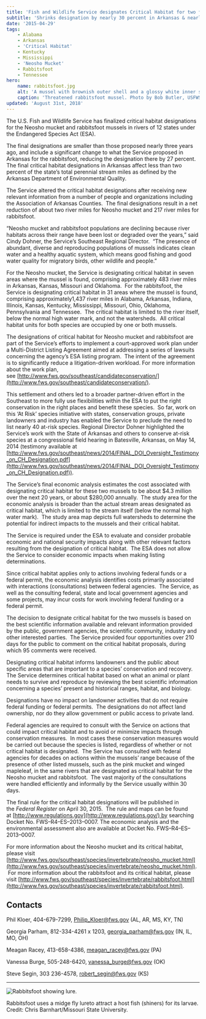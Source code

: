 ```yaml
---
title: 'Fish and Wildlife Service designates Critical Habitat for two freshwater mussels in 12 states'
subtitle: 'Shrinks designation by nearly 30 percent in Arkansas & nearly 220 river miles overall'
date: '2015-04-29'
tags:
    - Alabama
    - Arkansas
    - 'Critical Habitat'
    - Kentucky
    - Mississippi
    - 'Neosho Mucket'
    - Rabbitsfoot
    - Tennessee
hero:
    name: rabbitsfoot.jpg
    alt: 'A mussel with brownish outer shell and a glossy white inner shell that resembles a baked potato.'
    caption: 'Threatened rabbitsfoot mussel. Photo by Bob Butler, USFWS.'
updated: 'August 31st, 2018'
---
```


The U.S. Fish and Wildlife Service has finalized critical habitat designations for the Neosho mucket and rabbitsfoot mussels in rivers of 12 states under the Endangered Species Act (ESA).

The final designations are smaller than those proposed nearly three years ago, and include a significant change to what the Service proposed in Arkansas for the rabbitsfoot, reducing the designation there by 27 percent.  The final critical habitat designations in Arkansas affect less than two percent of the state’s total perennial stream miles as defined by the Arkansas Department of Environmental Quality. 

The Service altered the critical habitat designations after receiving new relevant information from a number of people and organizations including the Association of Arkansas Counties.  The final designations result in a net reduction of about two river miles for Neosho mucket and 217 river miles for rabbitsfoot.

“Neosho mucket and rabbitsfoot populations are declining because river habitats across their range have been lost or degraded over the years,” said Cindy Dohner, the Service’s Southeast Regional Director.  “The presence of abundant, diverse and reproducing populations of mussels indicates clean water and a healthy aquatic system, which means good fishing and good water quality for migratory birds, other wildlife and people.”

For the Neosho mucket, the Service is designating critical habitat in seven areas where the mussel is found, comprising approximately 483 river miles in Arkansas, Kansas, Missouri and Oklahoma.  For the rabbitsfoot, the Service is designating critical habitat in 31 areas where the mussel is found, comprising approximately1,437 river miles in Alabama, Arkansas, Indiana, Illinois, Kansas, Kentucky, Mississippi, Missouri, Ohio, Oklahoma, Pennsylvania and Tennessee.  The critical habitat is limited to the river itself, below the normal high water mark, and not the watersheds.  All critical habitat units for both species are occupied by one or both mussels.  

The designations of critical habitat for Neosho mucket and rabbitsfoot are part of the Service’s efforts to implement a court-approved work plan under a Multi-District Listing Agreement aimed at addressing a series of lawsuits concerning the agency’s ESA listing program.  The intent of the agreement is to significantly reduce a litigation-driven workload. For more information about the work plan, see [http://www.fws.gov/southeast/candidateconservation/](http://www.fws.gov/southeast/candidateconservation/).

This settlement and others led to a broader partner-driven effort in the Southeast to more fully use flexibilities within the ESA to put the right conservation in the right places and benefit these species.  So far, work on this ‘At Risk’ species initiative with states, conservation groups, private landowners and industry has enabled the Service to preclude the need to list nearly 40 at-risk species. Regional Director Dohner highlighted the Service’s work with the State of Arkansas and others to conserve at-risk species at a congressional field hearing in Batesville, Arkansas, on May 14, 2014 (testimony available at [http://www.fws.gov/southeast/news/2014/FINAL_DOI_Oversight_Testimony_on_CH_Designation.pdf](http://www.fws.gov/southeast/news/2014/FINAL_DOI_Oversight_Testimony_on_CH_Designation.pdf)).

The Service’s final economic analysis estimates the cost associated with designating critical habitat for these two mussels to be about $4.3 million over the next 20 years, or about $280,000 annually.  The study area for the economic analysis is broader than the actual stream areas designated as critical habitat, which is limited to the stream itself (below the normal high water mark).  The study area map depicts full watersheds to determine the potential for indirect impacts to the mussels and their critical habitat. 

The Service is required under the ESA to evaluate and consider probable economic and national security impacts along with other relevant factors resulting from the designation of critical habitat.  The ESA does not allow the Service to consider economic impacts when making listing determinations.

Since critical habitat applies only to actions involving federal funds or a federal permit, the economic analysis identifies costs primarily associated with interactions (consultations) between federal agencies.  The Service, as well as the consulting federal, state and local government agencies and some projects, may incur costs for work involving federal funding or a federal permit. 

The decision to designate critical habitat for the two mussels is based on the best scientific information available and relevant information provided by the public, government agencies, the scientific community, industry and other interested parties.  The Service provided four opportunities over 210 days for the public to comment on the critical habitat proposals, during which 95 comments were received. 

Designating critical habitat informs landowners and the public about specific areas that are important to a species’ conservation and recovery.  The Service determines critical habitat based on what an animal or plant needs to survive and reproduce by reviewing the best scientific information concerning a species’ present and historical ranges, habitat, and biology. 

Designations have no impact on landowner activities that do not require federal funding or federal permits.  The designations do not affect land ownership, nor do they allow government or public access to private land.  

Federal agencies are required to consult with the Service on actions that could impact critical habitat and to avoid or minimize impacts through conservation measures.  In most cases these conservation measures would be carried out because the species is listed, regardless of whether or not critical habitat is designated.  The Service has consulted with federal agencies for decades on actions within the mussels’ range because of the presence of other listed mussels, such as the pink mucket and winged mapleleaf, in the same rivers that are designated as critical habitat for the Neosho mucket and rabbitsfoot.  The vast majority of the consultations were handled efficiently and informally by the Service usually within 30 days.

The final rule for the critical habitat designations will be published in the _Federal Register_ on April 30, 2015.  The rule and maps can be found at [http://www.regulations.gov](http://www.regulations.gov/) by searching Docket No. FWS–R4–ES–2013–0007\. The economic analysis and the environmental assessment also are available at Docket No. FWS–R4–ES–2013–0007. 

For more information about the Neosho mucket and its critical habitat, please visit [http://www.fws.gov/southeast/species/invertebrate/neosho_mucket.html](http://www.fws.gov/southeast/species/invertebrate/neosho_mucket.html).  For more information about the rabbitsfoot and its critical habitat, please visit [http://www.fws.gov/southeast/species/invertebrate/rabbitsfoot.html](http://www.fws.gov/southeast/species/invertebrate/rabbitsfoot.html).

## Contacts

Phil Kloer, 404-679-7299, Philip_Kloer@fws.gov (AL, AR, MS, KY, TN)

Georgia Parham, 812-334-4261 x 1203, georgia_parham@fws.gov (IN, IL, MO, OH)  

Meagan Racey, 413-658-4386, meagan_racey@fws.gov (PA)

Vanessa Burge, 505-248-6420, vanessa_burge@fws.gov (OK)

Steve Segin, 303 236-4578, robert_segin@fws.gov (KS)

* * *

![Rabbitsfoot showing lure.](images/newsUploads/newsThumbs/newsImageThumb05CEF45C-E7A4-4456-E4619174309EEB46.jpg)

Rabbitsfoot uses a midge fly lureto attract a host fish (shiners) for its larvae. Credit: Chris Barnhart/Missouri State University.  
